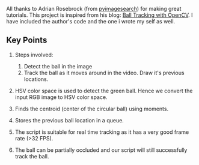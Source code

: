 All thanks to Adrian Rosebrock (from [pyimagesearch](https://www.pyimagesearch.com/)) for making
great tutorials. This project is inspired from his blog: [Ball Tracking with OpenCV](https://www.pyimagesearch.com/2015/09/14/ball-tracking-with-opencv/). I have included the author's code and the one i wrote my self as well.

## **Key Points**
1. Steps involved:
    1. Detect the ball in the image
    2. Track the ball as it moves around in the video. Draw it's previous locations.
    
2. HSV color space is used to detect the green ball. Hence we convert the input RGB image to HSV color space.
3. Finds the centroid (center of the circular ball) using moments.
4. Stores the previous ball location in a queue.
5. The script is suitable for real time tracking as it has a very good frame rate (>32 FPS).
6. The ball can be partially occluded and our script will still successfully track the ball.
